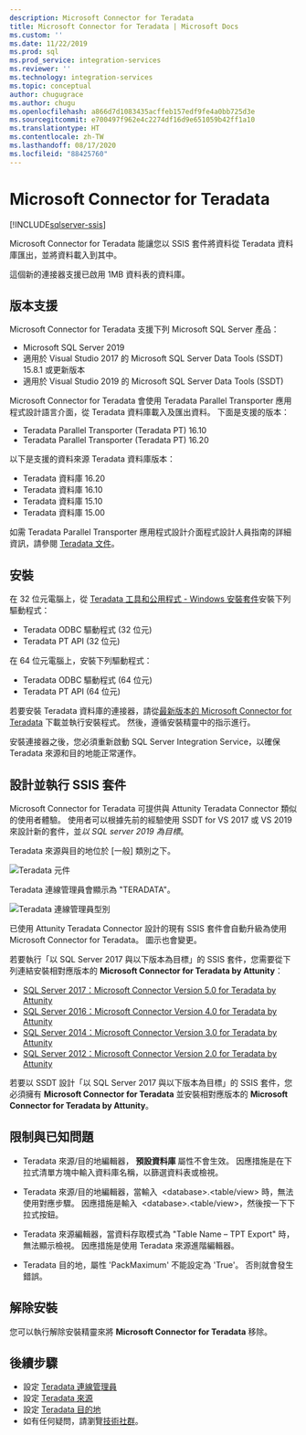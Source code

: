```yaml
---
description: Microsoft Connector for Teradata
title: Microsoft Connector for Teradata | Microsoft Docs
ms.custom: ''
ms.date: 11/22/2019
ms.prod: sql
ms.prod_service: integration-services
ms.reviewer: ''
ms.technology: integration-services
ms.topic: conceptual
author: chugugrace
ms.author: chugu
ms.openlocfilehash: a866d7d1083435acffeb157edf9fe4a0bb725d3e
ms.sourcegitcommit: e700497f962e4c2274df16d9e651059b42ff1a10
ms.translationtype: HT
ms.contentlocale: zh-TW
ms.lasthandoff: 08/17/2020
ms.locfileid: "88425760"
---
```

# <a name="microsoft-connector-for-teradata"></a>Microsoft Connector for Teradata

[!INCLUDE[sqlserver-ssis](../../includes/applies-to-version/sqlserver-ssis.md)]

Microsoft Connector for Teradata 能讓您以 SSIS 套件將資料從 Teradata 資料庫匯出，並將資料載入到其中。

這個新的連接器支援已啟用 1MB 資料表的資料庫。

## <a name="version-support"></a>版本支援

Microsoft Connector for Teradata 支援下列 Microsoft SQL Server 產品：

- Microsoft SQL Server 2019
- 適用於 Visual Studio 2017 的 Microsoft SQL Server Data Tools (SSDT) 15.8.1 或更新版本
- 適用於 Visual Studio 2019 的 Microsoft SQL Server Data Tools (SSDT)

Microsoft Connector for Teradata 會使用 Teradata Parallel Transporter 應用程式設計語言介面，從 Teradata 資料庫載入及匯出資料。 下面是支援的版本：

- Teradata Parallel Transporter (Teradata PT) 16.10
- Teradata Parallel Transporter (Teradata PT) 16.20

以下是支援的資料來源 Teradata 資料庫版本：

- Teradata 資料庫 16.20
- Teradata 資料庫 16.10
- Teradata 資料庫 15.10
- Teradata 資料庫 15.00

如需 Teradata Parallel Transporter 應用程式設計介面程式設計人員指南的詳細資訊，請參閱 [Teradata 文件](https://docs.teradata.com/)。

## <a name="installation"></a>安裝

在 32 位元電腦上，從 [Teradata 工具和公用程式 - Windows 安裝套件](https://downloads.teradata.com/download/tools/teradata-tools-and-utilities-windows-installation-package)安裝下列驅動程式：

- Teradata ODBC 驅動程式 (32 位元)
- Teradata PT API (32 位元)

在 64 位元電腦上，安裝下列驅動程式：

- Teradata ODBC 驅動程式 (64 位元)
- Teradata PT API (64 位元)

若要安裝 Teradata 資料庫的連接器，請從[最新版本的 Microsoft Connector for Teradata](https://www.microsoft.com/download/details.aspx?id=100599) 下載並執行安裝程式。 然後，遵循安裝精靈中的指示進行。

安裝連接器之後，您必須重新啟動 SQL Server Integration Service，以確保 Teradata 來源和目的地能正常運作。

## <a name="design-and-execute-ssis-packages"></a>設計並執行 SSIS 套件

Microsoft Connector for Teradata 可提供與 Attunity Teradata Connector 類似的使用者體驗。 使用者可以根據先前的經驗使用 SSDT for VS 2017 或 VS 2019 來設計新的套件，並*以 SQL server 2019 為目標*。

Teradata 來源與目的地位於 [一般] 類別之下。

![Teradata 元件](media/teradata-component.png)

Teradata 連線管理員會顯示為 "TERADATA"。

![Teradata 連線管理員型別](media/teradata-connection-manager-type.png)

已使用 Attunity Teradata Connector 設計的現有 SSIS 套件會自動升級為使用 Microsoft Connector for Teradata。 圖示也會變更。

若要執行「以 SQL Server 2017 與以下版本為目標」的 SSIS 套件，您需要從下列連結安裝相對應版本的 **Microsoft Connector for Teradata by Attunity**：

- [SQL Server 2017：Microsoft Connector Version 5.0 for Teradata by Attunity](https://www.microsoft.com/download/details.aspx?id=55179)
- [SQL Server 2016：Microsoft Connector Version 4.0 for Teradata by Attunity](https://www.microsoft.com/download/details.aspx?id=52950)
- [SQL Server 2014：Microsoft Connector Version 3.0 for Teradata by Attunity](https://www.microsoft.com/download/details.aspx?id=44582)
- [SQL Server 2012：Microsoft Connector Version 2.0 for Teradata by Attunity](https://www.microsoft.com/download/details.aspx?id=29283)

若要以 SSDT 設計「以 SQL Server 2017 與以下版本為目標」的 SSIS 套件，您必須擁有 **Microsoft Connector for Teradata** 並安裝相對應版本的 **Microsoft Connector for Teradata by Attunity**。

## <a name="limitationsandknownissues"></a>限制與已知問題

- Teradata 來源/目的地編輯器， **預設資料庫** 屬性不會生效。 因應措施是在下拉式清單方塊中輸入資料庫名稱，以篩選資料表或檢視。

- Teradata 來源/目的地編輯器，當輸入  \<database>.<table/view> 時，無法使用對應步驟。 因應措施是輸入  \<database>.<table/view>，然後按一下下拉式按鈕。

- Teradata 來源編輯器，當資料存取模式為 "Table Name – TPT Export" 時，無法顯示檢視。 因應措施是使用 Teradata 來源進階編輯器。

- Teradata 目的地，屬性 'PackMaximum' 不能設定為 'True'。 否則就會發生錯誤。

## <a name="uninstallation"></a>解除安裝

您可以執行解除安裝精靈來將 **Microsoft Connector for Teradata** 移除。

## <a name="next-steps"></a>後續步驟

- 設定 [Teradata 連線管理員](teradata-connection-manager.md)
- 設定 [Teradata 來源](teradata-source.md)
- 設定 [Teradata 目的地](teradata-destination.md)
- 如有任何疑問，請瀏覽[技術社群](https://aka.ms/AA6iwdw)。
